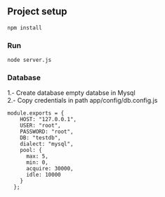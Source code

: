 ## Project setup
```
npm install
```

### Run
```
node server.js
```

### Database

1.- Create database empty databse in Mysql <br />2.- Copy credentials in path app/config/db.config.js

```
module.exports = {
    HOST: "127.0.0.1",
    USER: "root",
    PASSWORD: "root",
    DB: "testdb",
    dialect: "mysql",
    pool: {
      max: 5,
      min: 0,
      acquire: 30000,
      idle: 10000
    }
  };

```

